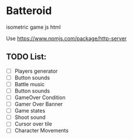 # Batteroid
isometric game js html 

Use https://www.npmjs.com/package/http-server 


## TODO List:

- [ ] Players generator
- [ ] Button sounds
- [ ] Battle music
- [ ] Button sounds
- [ ] GameOver Condition
- [ ] Gamer Over Banner
- [ ] Game states
- [ ] Shoot sound
- [ ] Cursor over tile
- [ ] Character Movements